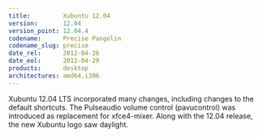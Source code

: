 ```yaml
---
title:         Xubuntu 12.04
version:       12.04
version_point: 12.04.4
codename:      Precise Pangolin
codename_slug: precise
date_rel:      2012-04-26
date_eol:      2012-04-29
products:      desktop
architectures: amd64,i386
---
```


Xubuntu 12.04 LTS incorporated many changes, including changes to the default shortcuts. The Pulseaudio volume control (pavucontrol) was introduced as replacement for xfce4-mixer. Along with the 12.04 release, the new Xubuntu logo saw daylight.
